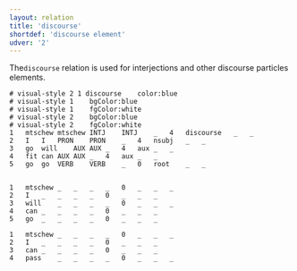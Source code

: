 ```yaml
---
layout: relation
title: 'discourse'
shortdef: 'discourse element'
udver: '2'
---
```


The`discourse` relation is used for interjections and other discourse particles elements.

~~~ conllu
# visual-style 2 1 discourse	color:blue
# visual-style 1	bgColor:blue
# visual-style 1	fgColor:white
# visual-style 2	bgColor:blue
# visual-style 2	fgColor:white
1	mtschew	mtschew	INTJ	INTJ	_	4	discourse	_	_
2	I	I	PRON	PRON	_	4	nsubj	_	_
3	go	will	AUX	AUX	_	4	aux	_	_
4	fit	can	AUX	AUX	_	4	aux	_	_
5	go	go	VERB	VERB	_	0	root	_	_


1	mtschew	_	_	_	_	0	_	_	_
2	I	_	_	_	_	0	_	_	_
3	will	_	_	_	_	0	_	_	_
4	can	_	_	_	_	0	_	_	_
5	go	_	_	_	_	0	_	_	_

1	mtschew	_	_	_	_	0	_	_	_
2	I	_	_	_	_	0	_	_	_
3	can	_	_	_	_	0	_	_	_
4	pass	_	_	_	_	0	_	_	_

~~~
